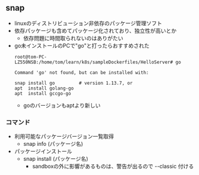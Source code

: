 ## snap

* linuxのディストリビューション非依存のパッケージ管理ソフト
* 依存パッケージも含めてパッケージ化されており、独立性が高いとか
  * 依存問題に時間取られないのはありがたい
* go未インストールのPCで"go"と打ったらおすすめされた
  ```
  root@tom-PC-LZ550NSB:/home/tom/learn/k8s/sampleDockerfiles/HelloServer# go

  Command 'go' not found, but can be installed with:

  snap install go         # version 1.13.7, or
  apt  install golang-go
  apt  install gccgo-go
  ```
  * goのバージョンもaptより新しい

### コマンド

* 利用可能なパッケージバージョン一覧取得
  * snap info (パッケージ名)
* パッケージインストール
  * snap install (パッケージ名)
    * sandboxの外に影響があるものは、警告が出るので --classic 付ける